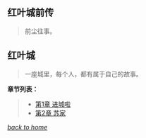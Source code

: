 ## 红叶城前传
> 前尘往事。

## 红叶城
> 一座城里，每个人，都有属于自己的故事。

**章节列表：**

> - [第1章 进城啦](https://fiiish-yu.github.io/redleaf/chapter1)
> - [第2章 苏家](https://fiiish-yu.github.io/redleaf/chapter2)


[*back to home*](https://fiiish-yu.github.io/)
